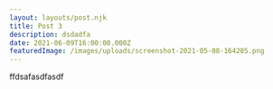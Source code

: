```yaml
---
layout: layouts/post.njk
title: Post 3
description: dsdadfa
date: 2021-06-09T16:00:00.000Z
featuredImage: /images/uploads/screenshot-2021-05-08-164205.png
---
```

ffdsafasdfasdf
